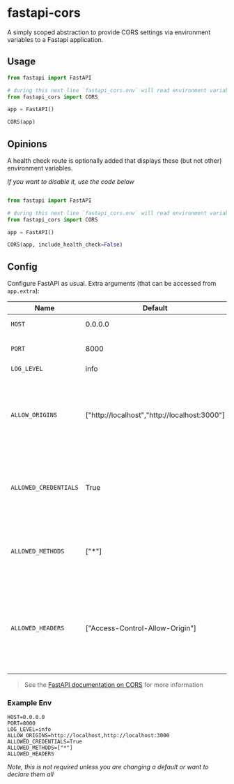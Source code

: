 # fastapi-cors

A simply scoped abstraction to provide CORS settings via environment variables to a Fastapi application.

## Usage

```python
from fastapi import FastAPI

# during this next line `fastapi_cors.env` will read environment variables from .env
from fastapi_cors import CORS 

app = FastAPI()

CORS(app)
```

## Opinions

A health check route is optionally added that displays these (but not other) environment variables.


*If you want to disable it, use the code below*

```python

from fastapi import FastAPI

# during this next line `fastapi_cors.env` will read environment variables from .env
from fastapi_cors import CORS 

app = FastAPI()

CORS(app, include_health_check=False)
```

## Config

Configure FastAPI as usual. Extra arguments (that can be accessed from `app.extra`):

| Name | Default | Description |
| --- | --- | --- |
| `HOST` | 0.0.0.0 | Displayed in the Swagger title, with `app.title`. |
| `PORT` | 8000 | Where to mount the static directory. Disabled if value is falsy. |
| `LOG_LEVEL` | info | log level. |
| `ALLOW_ORIGINS` | ["http://localhost","http://localhost:3000"] | A list of origins that should be permitted to make cross-origin requests. E.g. ['https://example.org', 'https://www.example.org']. You can use ['*'] to allow any origin.  *These are the URLs clients can make requests from* |
| `ALLOWED_CREDENTIALS` | True | Indicate that cookies should be supported for cross-origin requests. Also, allow_origins cannot be set to ['*'] for credentials to be allowed, origins must be specified. |
| `ALLOWED_METHODS` | ["*"] | A list of HTTP methods that should be allowed for cross-origin requests. Defaults to ['*'] to allow all standard methods. You can use ['GET'] to reduce the list. |
| `ALLOWED_HEADERS` | ["Access-Control-Allow-Origin"] | A list of HTTP request headers that should be supported for cross-origin requests. You can use ['*'] to allow all headers. The Accept, Accept-Language, Content-Language and Content-Type headers are always allowed for [simple CORS requests](https://developer.mozilla.org/en-US/docs/Web/HTTP/CORS#simple_requests) |

> See the [FastAPI documentation on CORS](https://fastapi.tiangolo.com/tutorial/cors/?h=cors) for more information

### Example Env

```env
HOST=0.0.0.0
PORT=8000
LOG_LEVEL=info
ALLOW_ORIGINS=http://localhost,http://localhost:3000
ALLOWED_CREDENTIALS=True
ALLOWED_METHODS=["*"]
ALLOWED_HEADERS

```

*Note, this is not required unless you are changing a default or want to declare them all*